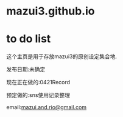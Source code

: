 # mazui3.github.io

# to do list
这个主页是用于存放mazui3的原创设定集合地.


发布日期:未确定

现在正在做的:0421Record

预定做的:sns使用记录整理


email:mazui.and.rio@gmail.com
